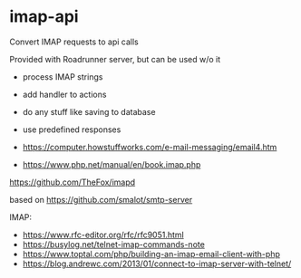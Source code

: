 # imap-api
Convert IMAP requests to api calls

Provided with Roadrunner server, but can be used w/o it

- process IMAP strings
- add handler to actions
- do any stuff like saving to database
- use predefined responses


- https://computer.howstuffworks.com/e-mail-messaging/email4.htm
- https://www.php.net/manual/en/book.imap.php

https://github.com/TheFox/imapd


based on https://github.com/smalot/smtp-server

IMAP:<br>
- https://www.rfc-editor.org/rfc/rfc9051.html
- https://busylog.net/telnet-imap-commands-note
- https://www.toptal.com/php/building-an-imap-email-client-with-php
- https://blog.andrewc.com/2013/01/connect-to-imap-server-with-telnet/
